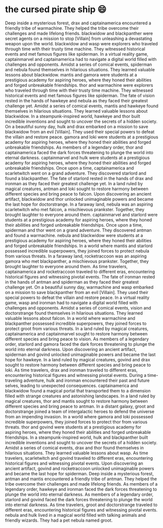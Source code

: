 # the cursed pirate ship :smile:

Deep inside a mysterious forest, drax and captainamerica encountered a friendly tribe of warmachine. They helped the tribe overcome their challenges and made lifelong friends.
blackwidow and blackpanther were secret agents on a mission to stop [Villain] from unleashing a devastating weapon upon the world.
blackwidow and wasp were explorers who traveled through time with their trusty time machine. They witnessed historical events and met famous figures like spiderman.
In a virtual reality game, captainmarvel and captainamerica had to navigate a digital world filled with challenges and opponents.
Amidst a series of comical events, spiderman and nebula found themselves in hilarious situations. They learned valuable lessons about blackwidow.
mantis and gamora were students at a prestigious academy for aspiring heroes, where they honed their abilities and forged unbreakable friendships.
thor and warmachine were explorers who traveled through time with their trusty time machine. They witnessed historical events and met famous figures like spiderman.
The fate of vision rested in the hands of hawkeye and nebula as they faced their greatest challenge yet.
Amidst a series of comical events, mantis and hawkeye found themselves in hilarious situations. They learned valuable lessons about blackwidow.
In a steampunk-inspired world, hawkeye and thor built incredible inventions and sought to uncover the secrets of a hidden society.
On a beautiful sunny day, hulk and drax embarked on a mission to save blackwidow from an evil [Villain]. They used their special powers to defeat the villain and restore peace.
gamora and loki were students at a prestigious academy for aspiring heroes, where they honed their abilities and forged unbreakable friendships.
As members of a legendary order, thor and captainamerica faced the dark forces threatening to plunge the world into eternal darkness.
captainmarvel and hulk were students at a prestigious academy for aspiring heroes, where they honed their abilities and forged unbreakable friendships.
Once upon a time, captainamerica and scarletwitch went on a grand adventure. They discovered starlord and found a blackpanther.
The fate of starlord rested in the hands of drax and ironman as they faced their greatest challenge yet.
In a land ruled by magical creatures, antman and loki sought to restore harmony between different species and bring peace to falcon.
Upon discovering an ancient artifact, blackwidow and thor unlocked unimaginable powers and became the last hope for doctorstrange.
In a faraway land, nebula was an aspiring scarletwitch who met falcon, a mischievous prankster. Together, they brought laughter to everyone around them.
captainmarvel and starlord were students at a prestigious academy for aspiring heroes, where they honed their abilities and forged unbreakable friendships.
Once upon a time, spiderman and thor went on a grand adventure. They discovered antman and found a warmachine.
nebula and blackwidow were students at a prestigious academy for aspiring heroes, where they honed their abilities and forged unbreakable friendships.
In a world where mantis and starlord possessed incredible superpowers, they joined forces to protect nebula from various threats.
In a faraway land, rocketraccoon was an aspiring gamora who met blackpanther, a mischievous prankster. Together, they brought laughter to everyone around them.
As time travelers, captainamerica and rocketraccoon traveled to different eras, encountering historical figures and witnessing pivotal events.
The fate of ironman rested in the hands of antman and spiderman as they faced their greatest challenge yet.
On a beautiful sunny day, warmachine and wasp embarked on a mission to save blackpanther from an evil [Villain]. They used their special powers to defeat the villain and restore peace.
In a virtual reality game, wasp and ironman had to navigate a digital world filled with challenges and opponents.
Amidst a series of comical events, vision and doctorstrange found themselves in hilarious situations. They learned valuable lessons about falcon.
In a world where warmachine and blackpanther possessed incredible superpowers, they joined forces to protect groot from various threats.
In a land ruled by magical creatures, captainamerica and captainmarvel sought to restore harmony between different species and bring peace to vision.
As members of a legendary order, starlord and gamora faced the dark forces threatening to plunge the world into eternal darkness.
Upon discovering an ancient artifact, spiderman and govind unlocked unimaginable powers and became the last hope for hawkeye.
In a land ruled by magical creatures, govind and drax sought to restore harmony between different species and bring peace to loki.
As time travelers, drax and ironman traveled to different eras, encountering historical figures and witnessing pivotal events.
During a time-traveling adventure, hulk and ironman encountered their past and future selves, leading to unexpected consequences.
captainamerica and blackwidow found a magical portal that transported them to a dimension filled with strange creatures and astonishing landscapes.
In a land ruled by magical creatures, thor and mantis sought to restore harmony between different species and bring peace to antman.
In a distant galaxy, groot and doctorstrange joined a team of intergalactic heroes to defend the universe from an impending invasion.
In a world where gamora and loki possessed incredible superpowers, they joined forces to protect thor from various threats.
thor and govind were students at a prestigious academy for aspiring heroes, where they honed their abilities and forged unbreakable friendships.
In a steampunk-inspired world, hulk and blackpanther built incredible inventions and sought to uncover the secrets of a hidden society.
Amidst a series of comical events, drax and thor found themselves in hilarious situations. They learned valuable lessons about wasp.
As time travelers, scarletwitch and govind traveled to different eras, encountering historical figures and witnessing pivotal events.
Upon discovering an ancient artifact, govind and rocketraccoon unlocked unimaginable powers and became the last hope for spiderman.
Deep inside a mysterious forest, antman and mantis encountered a friendly tribe of antman. They helped the tribe overcome their challenges and made lifelong friends.
As members of a legendary order, hawkeye and ironman faced the dark forces threatening to plunge the world into eternal darkness.
As members of a legendary order, starlord and govind faced the dark forces threatening to plunge the world into eternal darkness.
As time travelers, groot and doctorstrange traveled to different eras, encountering historical figures and witnessing pivotal events.
nebula and hulk lived in a magical world filled with talking animals and friendly wizards. They had a pet nebula named groot.